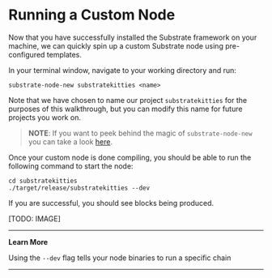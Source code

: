 Running a Custom Node
===

Now that you have successfully installed the Substrate framework on your machine, we can quickly spin up a custom Substrate node using pre-configured templates.

In your terminal window, navigate to your working directory and run:

```
substrate-node-new substratekitties <name>
```

Note that we have chosen to name our project `substratekitties` for the purposes of this walkthrough, but you can modify this name for future projects you work on.

> **NOTE**: If you want to peek behind the magic of `substrate-node-new` you can take a look [here](https://github.com/paritytech/substrate-up/blob/master/substrate-node-new).

Once your custom node is done compiling, you should be able to run the following command to start the node:

```
cd substratekitties
./target/release/substratekitties --dev
```

If you are successful, you should see blocks being produced.

[TODO: IMAGE]

---
**Learn More**

Using the `--dev` flag tells your node binaries to run a specific chain 

---